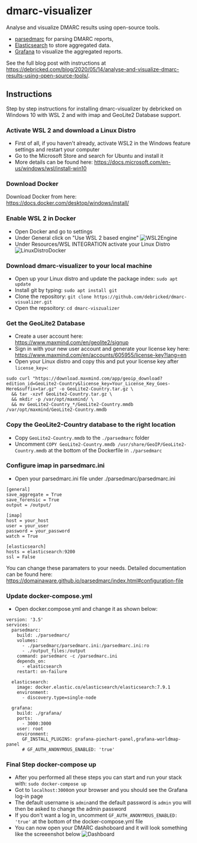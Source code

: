 # dmarc-visualizer

Analyse and visualize DMARC results using open-source tools.

* [parsedmarc](https://github.com/domainaware/parsedmarc) for parsing DMARC reports,
* [Elasticsearch](https://www.elastic.co/) to store aggregated data.
* [Grafana](https://grafana.com/) to visualize the aggregated reports.

See the full blog post with instructions at https://debricked.com/blog/2020/05/14/analyse-and-visualize-dmarc-results-using-open-source-tools/.

## Instructions
Step by step instructions for installing dmarc-visualizer by debricked on Windows 10 with WSL 2 and with imap and GeoLite2 Database support.

### Activate WSL 2 and download a Linux Distro
* First of all, if you haven't already, activate WSL2 in the Windows feature settings and restart your computer
* Go to the Microsoft Store and search for Ubuntu and install it
* More details can be found here: https://docs.microsoft.com/en-us/windows/wsl/install-win10

### Download Docker
Download Docker from here: https://docs.docker.com/desktop/windows/install/

### Enable WSL 2 in Docker
* Open Docker and go to settings 
* Under General click on "Use WSL 2 based engine"
![WSL2Engine](https://user-images.githubusercontent.com/56894465/132823439-4262e2ef-2de0-4ee3-b000-1d4acd61b137.PNG)
* Under Resources/WSL INTEGRATION activate your Linux Distro
![LinuxDistroDocker](https://user-images.githubusercontent.com/56894465/132823716-0aa72d93-08bd-4485-9638-6f64b455c495.PNG)

### Download dmarc-visualizer to your local machine
* Open up your Linux distro and update the package index: `sudo apt update`
* Install git by typing: `sudo apt install git`
* Clone the repository: `git clone https://github.com/debricked/dmarc-visualizer.git`
* Open the repsoitory: `cd dmarc-viszualizer`

### Get the GeoLite2 Database
* Create a user account here: https://www.maxmind.com/en/geolite2/signup
* Sign in with your new user account and generate your license key here: https://www.maxmind.com/en/accounts/605955/license-key?lang=en
* Open your Linux distro and copy this and put your license key after `license_key=`: 
```
sudo curl "https://download.maxmind.com/app/geoip_download?edition_id=GeoLite2-Country&license_key=Your_License_Key_Goes-Here&suffix=tar.gz" -o GeoLite2-Country.tar.gz \
  && tar -xzvf GeoLite2-Country.tar.gz \
  && mkdir -p /var/opt/maxmind/ \
  && mv GeoLite2-Country_*/GeoLite2-Country.mmdb /var/opt/maxmind/GeoLite2-Country.mmdb
```
### Copy the GeoLite2-Country database to the right location
* Copy `GeoLite2-Country.mmdb` to the `./parsedmarc` folder
* Uncomment `COPY GeoLite2-Country.mmdb /usr/share/GeoIP/GeoLite2-Country.mmdb` at the bottom of the Dockerfile in `./parsedmarc`

### Configure imap in parsedmarc.ini
* Open your parsedmarc.ini file under ./parsedmarc/parsedmarc.ini
```
[general]
save_aggregate = True
save_forensic = True
output = /output/

[imap]
host = your_host
user = your_user
password = your_password
watch = True

[elasticsearch]
hosts = elasticsearch:9200
ssl = False
```
You can change these paramaters to your needs. Detailed documentation can be found here: https://domainaware.github.io/parsedmarc/index.html#configuration-file

### Update docker-compose.yml
* Open docker.compose.yml and change it as shown below:
```
version: '3.5'
services:
  parsedmarc:
    build: ./parsedmarc/
    volumes:
      - ./parsedmarc/parsedmarc.ini:/parsedmarc.ini:ro
      - ./output_files:/output
    command: parsedmarc -c /parsedmarc.ini
    depends_on:
      - elasticsearch
    restart: on-failure

  elasticsearch:
    image: docker.elastic.co/elasticsearch/elasticsearch:7.9.1
    environment:
      - discovery.type=single-node

  grafana:
    build: ./grafana/
    ports:
      - 3000:3000
    user: root
    environment:
      GF_INSTALL_PLUGINS: grafana-piechart-panel,grafana-worldmap-panel
      # GF_AUTH_ANONYMOUS_ENABLED: 'true'
```
### Final Step docker-compose up
* After you performed all these steps you can start and run your stack with:
`sudo docker-compose up`
* Got to `localhost:3000`on your browser and you should see the Grafana log-in page
* The default username is `admin`and the default password is `admin` you will then be asked to change the admin password
* If you don't want a log in, uncomment `GF_AUTH_ANONYMOUS_ENABLED: 'true'` at the bottom of the docker-compose.yml file
* You can now open your DMARC dashoboard and it will look something like the screeenshot below
![Dashboard](https://user-images.githubusercontent.com/56894465/132849980-55687d32-6edc-4658-b039-39858abb05c5.PNG)

